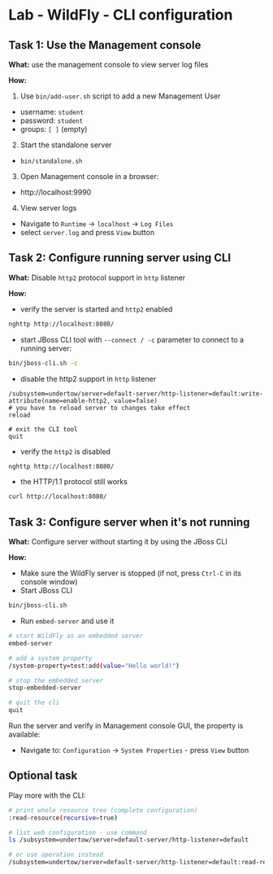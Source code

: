 # Lab - WildFly - CLI configuration

## Task 1: Use the Management console

**What:** use the management console to view server log files

**How:**
1. Use `bin/add-user.sh` script to add a new Management User
  * username: `student`
  * password: `student`
  * groups: `[ ]` (empty)
2. Start the standalone server
  * `bin/standalone.sh`
3. Open Management console in a browser:
  * http://localhost:9990
4. View server logs
  * Navigate to `Runtime` -> `localhost` -> `Log Files`
  * select `server.log` and press `View` button

## Task 2: Configure running server using CLI

**What:** Disable `http2` protocol support in `http` listener

**How:**

* verify the server is started and `http2` enabled
```bash
nghttp http://localhost:8080/
```

* start JBoss CLI tool with `--connect / -c` parameter to connect to a running server:
```bash
bin/jboss-cli.sh -c
```

* disable the http2 support in `http` listener

```
/subsystem=undertow/server=default-server/http-listener=default:write-attribute(name=enable-http2, value=false)
# you have to reload server to changes take effect
reload

# exit the CLI tool
quit
```

* verify the `http2` is disabled
```bash
nghttp http://localhost:8080/
```

* the HTTP/1.1  protocol still works
```bash
curl http://localhost:8080/
```


## Task 3: Configure server when it's not running

**What:** Configure server without starting it by using the JBoss CLI

**How:**

* Make sure the WildFly server is stopped (if not, press `Ctrl-C` in its console window)
* Start JBoss CLI
```bash
bin/jboss-cli.sh
```

* Run `embed-server` and use it

```bash
# start WildFly as an embedded server
embed-server

# add a system property
/system-property=test:add(value="Hello world!")

# stop the embedded server
stop-embedded-server

# quit the cli
quit
```

Run the server and verify in Management console GUI, the property is available:
* Navigate to: `Configuration` -> `System Properties` - press `View` button

## Optional task

Play more with the CLI:

```bash
# print whole resource tree (complete configuration)
:read-resource(recursive=true)

# list web configuration - use command
ls /subsystem=undertow/server=default-server/http-listener=default

# or use operation instead
/subsystem=undertow/server=default-server/http-listener=default:read-resource
```
